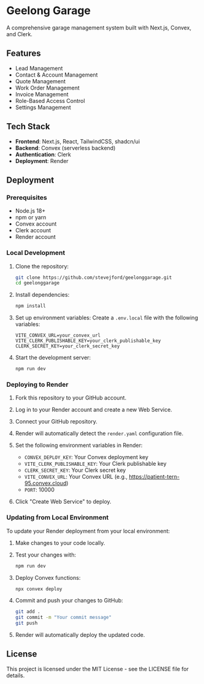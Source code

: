 # Geelong Garage

A comprehensive garage management system built with Next.js, Convex, and Clerk.

## Features

- Lead Management
- Contact & Account Management
- Quote Management
- Work Order Management
- Invoice Management
- Role-Based Access Control
- Settings Management

## Tech Stack

- **Frontend**: Next.js, React, TailwindCSS, shadcn/ui
- **Backend**: Convex (serverless backend)
- **Authentication**: Clerk
- **Deployment**: Render

## Deployment

### Prerequisites

- Node.js 18+
- npm or yarn
- Convex account
- Clerk account
- Render account

### Local Development

1. Clone the repository:
   ```bash
   git clone https://github.com/stevejford/geelonggarage.git
   cd geelonggarage
   ```

2. Install dependencies:
   ```bash
   npm install
   ```

3. Set up environment variables:
   Create a `.env.local` file with the following variables:
   ```
   VITE_CONVEX_URL=your_convex_url
   VITE_CLERK_PUBLISHABLE_KEY=your_clerk_publishable_key
   CLERK_SECRET_KEY=your_clerk_secret_key
   ```

4. Start the development server:
   ```bash
   npm run dev
   ```

### Deploying to Render

1. Fork this repository to your GitHub account.

2. Log in to your Render account and create a new Web Service.

3. Connect your GitHub repository.

4. Render will automatically detect the `render.yaml` configuration file.

5. Set the following environment variables in Render:
   - `CONVEX_DEPLOY_KEY`: Your Convex deployment key
   - `VITE_CLERK_PUBLISHABLE_KEY`: Your Clerk publishable key
   - `CLERK_SECRET_KEY`: Your Clerk secret key
   - `VITE_CONVEX_URL`: Your Convex URL (e.g., https://patient-tern-95.convex.cloud)
   - `PORT`: 10000

6. Click "Create Web Service" to deploy.

### Updating from Local Environment

To update your Render deployment from your local environment:

1. Make changes to your code locally.

2. Test your changes with:
   ```bash
   npm run dev
   ```

3. Deploy Convex functions:
   ```bash
   npx convex deploy
   ```

4. Commit and push your changes to GitHub:
   ```bash
   git add .
   git commit -m "Your commit message"
   git push
   ```

5. Render will automatically deploy the updated code.

## License

This project is licensed under the MIT License - see the LICENSE file for details.
